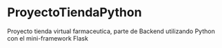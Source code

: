 # ProyectoTiendaPython
Proyecto tienda virtual farmaceutica, parte de Backend utilizando Python con el mini-framework Flask

